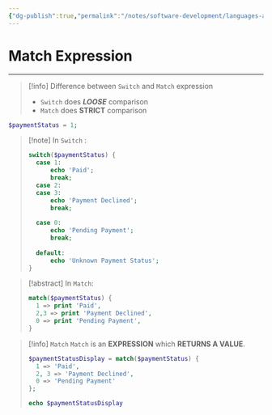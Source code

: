 ```yaml
---
{"dg-publish":true,"permalink":"/notes/software-development/languages-and-frameworks/web-development/backend/php/01-procedural/04-control-structures/04-match-expression/","tags":["programming","php","webdevelopment","backend"],"created":"2025-07-13T15:24:51.279+08:00"}
---
```


# Match Expression

--- 
> [!info] Difference between `Switch` and `Match` expression
> - `Switch` does ___LOOSE___ comparison
> - `Match` does __STRICT__ comparison


```php
$paymentStatus = 1;
```

>[!note] In `Switch` :
> ```php
>switch($paymentStatus) {
>	case 1:
>		echo 'Paid';
>		break;
>	case 2:
>	case 3:
>		echo 'Payment Declined';
>		break;
>		
>	case 0:
>		echo 'Pending Payment';
>		break;
>		
>	default:
>		echo 'Unknown Payment Status';
>}
> ```



> [!abstract] In `Match`:
> ```php
> match($paymentStatus) {
> 	1 => print 'Paid',
> 	2,3 => print 'Payment Declined',
> 	0 => print 'Pending Payment',
> }
> ```

> [!info] `Match`
> `Match` is an __EXPRESSION__ which __RETURNS A VALUE__.
> ```php
> $paymentStatusDisplay = match($paymentStatus) {
> 	1 => 'Paid',
> 	2, 3 => 'Payment Declined',
> 	0 => 'Pending Payment'
> };
> 
> echo $paymentStatusDisplay
> ```

